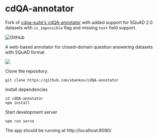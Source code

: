 # cdQA-annotator

Fork of [cdqa-suite's cdQA-annotator](https://github.com/cdqa-suite/cdQA-annotator) with added support for SQuAD 2.0 datasets with `is_impossible` flag and missing `text` field support.

![GitHub](https://img.shields.io/github/license/cdqa-suite/cdQA-annotator.svg)

A web-based annotator for closed-domain question answering datasets with SQuAD format

![](https://cdqa-suite.github.io/cdQA-website/img/suite-3.5c84e524.png)

Clone the repository:

```shell
git clone https://github.com/vbankov/cdQA-annotator
```

Install dependencies

```shell
cd cdQA-annotator
npm install
```

Start development server

```shell
npm run serve
```

The app should be running at http://localhost:8080/
